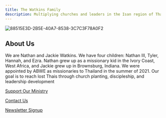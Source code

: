```yaml
---
title: The Watkins Family
description: Multiplying churches and leaders in the Isan region of Thailand.
---
```


![88515E3D-2B5E-40A7-8538-3C7C3F78A0F2](https://user-images.githubusercontent.com/91859434/135786305-2c23310a-dd46-457e-ab3a-1f8905acc8ce.jpeg)

## About Us
We are Nathan and Jackie Watkins. We have four children: Nathan III, Tyler, Hannah, and Ezra. Nathan grew up as a missionary kid in the Ivory Coast, West Africa, and Jackie grew up in Brownsburg, Indiana. We were appointed by ABWE as missionaries to Thailand in the summer of 2021. Our goal is to reach lost Thais through church planting, discipleship, and leadership development

[Support Our Ministry](https://www.abwe.org/watkins)

[Contact Us](mailto:nathan@watkinsfam.com)

[Newsletter Signup](https://forms.gle/J3LC5qjCCz1Pm85N6)

